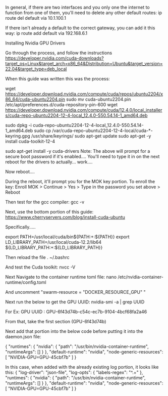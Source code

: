 In general, if there are two interfaces and you only one the internet to function from one of them, you'll need to delete any other default routes:
ip route del default via 10.1.100.1

If there isn't already a default to the correct gateway, you can add it this way:
ip route add default via 192.168.6.1



Installing Nvidia GPU Drivers

Go through the process, and follow the instructions
https://developer.nvidia.com/cuda-downloads?target_os=Linux&target_arch=x86_64&Distribution=Ubuntu&target_version=22.04&target_type=deb_local

When this guide was written this was the process:

wget https://developer.download.nvidia.com/compute/cuda/repos/ubuntu2204/x86_64/cuda-ubuntu2204.pin
sudo mv cuda-ubuntu2204.pin /etc/apt/preferences.d/cuda-repository-pin-600
wget https://developer.download.nvidia.com/compute/cuda/12.4.0/local_installers/cuda-repo-ubuntu2204-12-4-local_12.4.0-550.54.14-1_amd64.deb

sudo dpkg -i cuda-repo-ubuntu2204-12-4-local_12.4.0-550.54.14-1_amd64.deb
sudo cp /var/cuda-repo-ubuntu2204-12-4-local/cuda-*-keyring.gpg /usr/share/keyrings/
sudo apt-get update
sudo apt-get -y install cuda-toolkit-12-4

sudo apt-get install -y cuda-drivers
Note: The above will prompt for a secure boot password if it's enabled.... You'll need to type it in on the next reboot for the drivers to actually... work....

Now reboot....

During the reboot, it'll prompt you for the MOK key portion. To enroll the key:
Enroll MOK > Continue > Yes > Type in the password you set above > Reboot

Then test for the gcc compiler:
gcc -v

Next, use the bottom portion of this guide:
https://www.cherryservers.com/blog/install-cuda-ubuntu

Specifically.....

export PATH=/usr/local/cuda/bin${PATH:+:${PATH}}
export LD_LIBRARY_PATH=/usr/local/cuda-12.2/lib64\
                         ${LD_LIBRARY_PATH:+:${LD_LIBRARY_PATH}}

Then reload the file
. ~/.bashrc

And test the Cuda toolkit:
nvcc -V

Next Navigate to the container runtime toml file:
nano /etc/nvidia-container-runtime/config.toml

And uncomment "swarm-resource = "DOCKER_RESOURCE_GPU" "

Next run the below to get the GPU UUID:
nvidia-smi -a | grep UUID

For Ex:
GPU UUID                              : GPU-6f43d74b-c54c-ec7b-9104-4bcf68fa2a46

From that, take the first section (GPU-6f43d74b)

Next add that portion into the below code before putting it into the daemon.json file:

{
  "runtimes": {
    "nvidia": {
      "path": "/usr/bin/nvidia-container-runtime",
      "runtimeArgs": []
    }
  },
  "default-runtime": "nvidia",
  "node-generic-resources": [
    "NVIDIA-GPU=GPU-45cbf7b"
    ]
}

In this case, when added with the already existing log portion, it looks like this:
{
    "log-driver": "json-file",
    "log-opts": {
        "labels-regex": "^.+"
    },
    "runtimes": {
        "nvidia": {
            "path": "/usr/bin/nvidia-container-runtime",
            "runtimeArgs": []
        }
    },
    "default-runtime": "nvidia",
    "node-generic-resources": [
        "NVIDIA-GPU=GPU-45cbf7b"
    ]
}